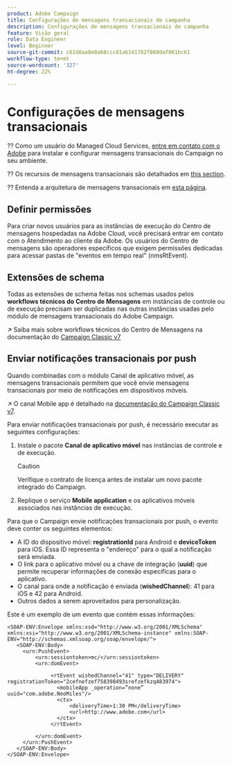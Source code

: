 ```yaml
---
product: Adobe Campaign
title: Configurações de mensagens transacionais de campanha
description: Configurações de mensagens transacionais de campanha
feature: Visão geral
role: Data Engineer
level: Beginner
source-git-commit: c61d8aa8e0a68ccc81a6141782f860daf061bc61
workflow-type: tm+mt
source-wordcount: '327'
ht-degree: 22%

---
```


# Configurações de mensagens transacionais

?? Como um usuário do Managed Cloud Services, [entre em contato com o Adobe](../start/campaign-faq.md#support) para instalar e configurar mensagens transacionais do Campaign no seu ambiente.

?? Os recursos de mensagens transacionais são detalhados em [this section](../send/transactional.md).

?? Entenda a arquitetura de mensagens transacionais em [esta página](../dev/architecture.md).

## Definir permissões

Para criar novos usuários para as instâncias de execução do Centro de mensagens hospedadas na Adobe Cloud, você precisará entrar em contato com o Atendimento ao cliente da Adobe. Os usuários do Centro de mensagens são operadores específicos que exigem permissões dedicadas para acessar pastas de &quot;eventos em tempo real&quot; (nmsRtEvent).

## Extensões de schema

Todas as extensões de schema feitas nos schemas usados pelos **workflows técnicos do Centro de Mensagens** em instâncias de controle ou de execução precisam ser duplicadas nas outras instâncias usadas pelo módulo de mensagens transacionais do Adobe Campaign.

↗️ Saiba mais sobre workflows técnicos do Centro de Mensagens na documentação do [Campaign Classic v7](https://experienceleague.adobe.com/docs/campaign-classic/using/transactional-messaging/configure-transactional-messaging/additional-configurations.html#technical-workflows)

## Enviar notificações transacionais por push

Quando combinadas com o módulo Canal de aplicativo móvel, as mensagens transacionais permitem que você envie mensagens transacionais por meio de notificações em dispositivos móveis.

↗️ O canal Mobile app é detalhado na [documentação do Campaign Classic v7](https://experienceleague.adobe.com/docs/campaign-classic/using/sending-messages/sending-push-notifications/about-mobile-app-channel.html?lang=en#sending-messages).

Para enviar notificações transacionais por push, é necessário executar as seguintes configurações:

1. Instale o pacote **Canal de aplicativo móvel** nas instâncias de controle e de execução.

   >[!CAUTION]
   >
   >Verifique o contrato de licença antes de instalar um novo pacote integrado do Campaign.

1. Replique o serviço **Mobile application** e os aplicativos móveis associados nas instâncias de execução.

Para que o Campaign envie notificações transacionais por push, o evento deve conter os seguintes elementos:

* A ID do dispositivo móvel: **registrationId** para Android e **deviceToken** para iOS. Essa ID representa o &quot;endereço&quot; para o qual a notificação será enviada.
* O link para o aplicativo móvel ou a chave de integração (**uuid**) que permite recuperar informações de conexão específicas para o aplicativo.
* O canal para onde a notificação é enviada (**wishedChannel**): 41 para iOS e 42 para Android.
* Outros dados a serem aproveitados para personalização.

Este é um exemplo de um evento que contém essas informações:

```
<SOAP-ENV:Envelope xmlns:xsd="http://www.w3.org/2001/XMLSchema" xmlns:xsi="http://www.w3.org/2001/XMLSchema-instance" xmlns:SOAP-ENV="http://schemas.xmlsoap.org/soap/envelope/">
   <SOAP-ENV:Body>
     <urn:PushEvent>
         <urn:sessiontoken>mc/</urn:sessiontoken>
         <urn:domEvent>

              <rtEvent wishedChannel="41" type="DELIVERY" registrationToken="2cefnefzef758398493srefzefkzq483974">
                <mobileApp _operation=”none” uuid="com.adobe.NeoMiles"/>
                <ctx>
                    <deliveryTime>1:30 PM</deliveryTime>
                    <url>http://www.adobe.com</url>
                </ctx>
              </rtEvent>

         </urn:domEvent>
     </urn:PushEvent>           
   </SOAP-ENV:Body>
</SOAP-ENV:Envelope>
```

